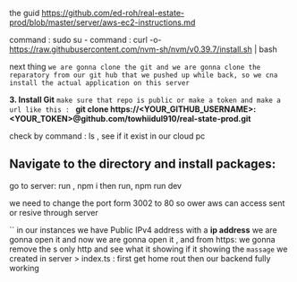 the guid 
https://github.com/ed-roh/real-estate-prod/blob/master/server/aws-ec2-instructions.md

command : sudo su -
command : curl -o- https://raw.githubusercontent.com/nvm-sh/nvm/v0.39.7/install.sh | bash









next thing `we are gonna clone the git and we are gonna clone the reparatory from our git hub that we pushed up while back, so we cna install the actual application on this server`

**3. Install Git**
`make sure that repo is public or make a token and make a url like this : ` 
**git clone https://<YOUR_GITHUB_USERNAME>:<YOUR_TOKEN>@github.com/towhiidul910/real-state-prod.git**


check by command : ls , see if it exist in our cloud pc

## Navigate to the directory and install packages:

go to server:
run , npm i
then run, npm run dev

we need to change the port form 3002 to 80 so ower aws can access sent or resive through server


``
in our instances we have Public IPv4 address with a **ip address**
we are gonna open it and now we are gonna open it , 
and from https: we gonna remove the s only http
and see what it showing if it showing the `massage` we created in 
server > index.ts : first get home rout 
then our backend fully working